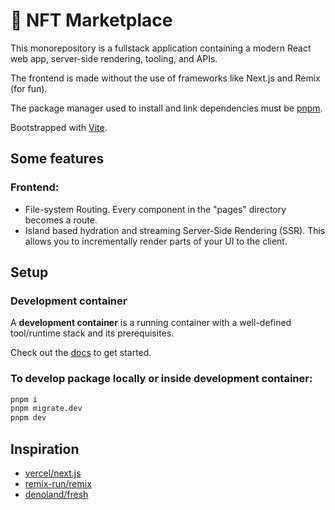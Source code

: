 # 💎 NFT Marketplace

This monorepository is a fullstack application containing a modern React web app, server-side rendering, tooling, and APIs.

The frontend is made without the use of frameworks like Next.js and Remix (for fun).

The package manager used to install and link dependencies must be [pnpm](https://pnpm.io).

Bootstrapped with [Vite](https://github.com/vitejs/vite.git).

## Some features

### Frontend:
- File-system Routing. Every component in the "pages" directory becomes a route.
- Island based hydration and streaming Server-Side Rendering (SSR). This allows you to incrementally render parts of your UI to the client.

## Setup

### Development сontainer
A **development container** is a running container with a well-defined tool/runtime stack and its prerequisites.

Check out the [docs](https://code.visualstudio.com/docs/devcontainers/containers) to get started.

### To develop package locally or inside development container:
```sh
pnpm i
pnpm migrate.dev
pnpm dev
```

## Inspiration

- [vercel/next.js](https://github.com/vercel/next.js)
- [remix-run/remix](https://github.com/remix-run/remix)
- [denoland/fresh](https://github.com/denoland/fresh)
